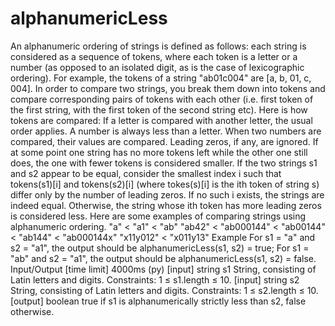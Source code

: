 # alphanumericLess
An alphanumeric ordering of strings is defined as follows: each string is 
considered as a sequence of tokens, where each token is a letter or a number 
(as opposed to an isolated digit, as is the case of lexicographic ordering). 
For example, the tokens of a string "ab01c004" are [a, b, 01, c, 004]. In order 
to compare two strings, you break them down into tokens and compare corresponding 
pairs of tokens with each other (i.e. first token of the first string, with the 
first token of the second string etc).
Here is how tokens are compared:
If a letter is compared with another letter, the usual order applies.
A number is always less than a letter.
When two numbers are compared, their values are compared. Leading zeros, if any, are ignored.
If at some point one string has no more tokens left while the other one still does, 
the one with fewer tokens is considered smaller.
If the two strings s1 and s2 appear to be equal, consider the smallest index i such 
that tokens(s1)[i] and tokens(s2)[i] (where tokes(s)[i] is the ith token of string s) 
differ only by the number of leading zeros. If no such i exists, the strings are indeed 
equal. Otherwise, the string whose ith token has more leading zeros is considered less.
Here are some examples of comparing strings using alphanumeric ordering.
"a" < "a1" < "ab"
"ab42" < "ab000144" < "ab00144" < "ab144" < "ab000144x"
"x11y012" < "x011y13"
Example
For s1 = "a" and s2 = "a1", the output should be
alphanumericLess(s1, s2) = true;
For s1 = "ab" and s2 = "a1", the output should be
alphanumericLess(s1, s2) = false.
Input/Output
[time limit] 4000ms (py)
[input] string s1
String, consisting of Latin letters and digits.
Constraints:
1 ≤ s1.length ≤ 10.
[input] string s2
String, consisting of Latin letters and digits.
Constraints:
1 ≤ s2.length ≤ 10.
[output] boolean
true if s1 is alphanumerically strictly less than s2, false otherwise.
